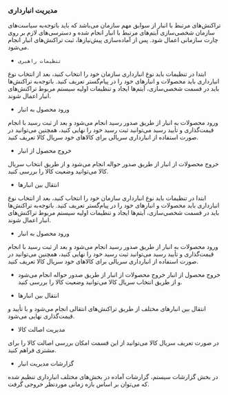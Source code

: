 ### مدیریت انبارداری 


تراکنش‌های مرتبط با انبار از سوابق مهم سازمان می‌باشد که باید باتوجه‌به سیاست‌های سازمان شخصی‌سازی آیتم‌های مرتبط با انبار انجام شده و دسترسی‌های لازم بر روی چارت سازمانی اعمال شود. پس از آماده‌سازی پیش‌نیازها، ثبت تراکنش‌های انبار انجام می‌شود.


-     تنظیمات راهبری




ابتدا در تنظیمات باید نوع انبارداری سازمان خود را انتخاب کنید، بعد از انتخاب نوع انبارداری باید محصولات و انبارهای خود را در پیام‌گستر تعریف کنید. باتوجه‌به تراکنش‌ها باید در قسمت شخصی‌سازی، آیتم‌ها ایجاد و تنظیمات اولیه سیستم مربوط تراکنش‌های انبار اعمال شوند.



- 	ورود محصول به انبار



ورود محصولات به انبار از طریق صدور رسید انجام می‌شود و بعد از ثبت رسید با انجام قیمت‌گذاری و تأیید رسید می‌توانید ثبت رسید خود را نهایی کنید، همچنین می‌توانید در صورت استفاده از انبارداری سریالی برای کالا‌های خود سریال کالا تعریف کنید.



-  خروج محصول از انبار


خروج محصولات از انبار از طریق صدور حواله انجام می‌شود و از طریق انتخاب سریال کالا می‌توانید وضعیت کالا را بررسی کنید.



-  	انتقال بین انبارها




ابتدا در تنظیمات باید نوع انبارداری سازمان خود را انتخاب کنید، بعد از انتخاب نوع انبارداری باید محصولات و انبارهای خود را در پیام‌گستر تعریف کنید. باتوجه‌به تراکنش‌ها باید در قسمت شخصی‌سازی، آیتم‌ها ایجاد و تنظیمات اولیه سیستم مربوط تراکنش‌های انبار اعمال شوند.


- 	ورود محصول به انبار

ورود محصولات به انبار از طریق صدور رسید انجام می‌شود و بعد از ثبت رسید با انجام قیمت‌گذاری و تأیید رسید می‌توانید ثبت رسید خود را نهایی کنید، همچنین می‌توانید در صورت استفاده از انبارداری سریالی برای کالا‌های خود سریال کالا تعریف کنید.


-  خروج محصول از انبار
خروج محصولات از انبار از طریق صدور حواله انجام می‌شود و از طریق انتخاب سریال کالا می‌توانید وضعیت کالا را بررسی کنید.


-  	انتقال بین انبارها



انتقال بین انبارهای مختلف از طریق تراکنش‌های انتقالی انجام می‌شود و با تأیید و قیمت‌گذاری نهایی می‌شود.



-  	مدیریت اصالت کالا


در صورت تعریف سریال کالا می‌توانید از این قسمت امکان بررسی اصالت کالا را برای مشتری فراهم کنید.


-  	گزارشات مدیریت انبار


در بخش گزارشات سیستم، گزارشات آماده در بخش‌های مختلف انبارداری تنظیم شده که می‌توان بر اساس بازه زمانی موردنظر خروجی گرفت.

